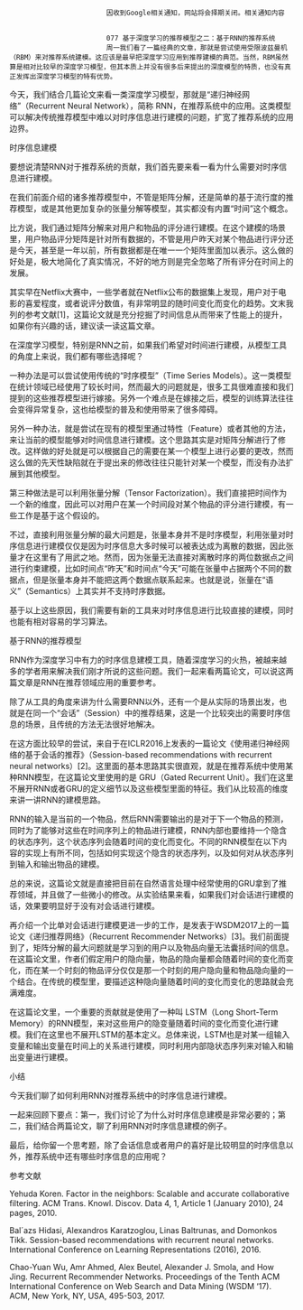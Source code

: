 
                            
                            因收到Google相关通知，网站将会择期关闭。相关通知内容
                            
                            
                            077 基于深度学习的推荐模型之二：基于RNN的推荐系统
                            周一我们看了一篇经典的文章，那就是尝试使用受限波兹曼机（RBM）来对推荐系统建模。这应该是最早把深度学习应用到推荐建模的典范。当然，RBM虽然算是相对比较早的深度学习模型，但其本质上并没有很多后来提出的深度模型的特质，也没有真正发挥出深度学习模型的特有优势。

今天，我们结合几篇论文来看一类深度学习模型，那就是“递归神经网络”（Recurrent Neural Network），简称 RNN，在推荐系统中的应用。这类模型可以解决传统推荐模型中难以对时序信息进行建模的问题，扩宽了推荐系统的应用边界。

时序信息建模

要想说清楚RNN对于推荐系统的贡献，我们首先要来看一看为什么需要对时序信息进行建模。

在我们前面介绍的诸多推荐模型中，不管是矩阵分解，还是简单的基于流行度的推荐模型，或是其他更加复杂的张量分解等模型，其实都没有内置“时间”这个概念。

比方说，我们通过矩阵分解来对用户和物品的评分进行建模。在这个建模的场景里，用户物品评分矩阵是针对所有数据的，不管是用户昨天对某个物品进行评分还是今天，甚至是一年以前，所有数据都是在唯一一个矩阵里面加以表示。这么做的好处是，极大地简化了真实情况，不好的地方则是完全忽略了所有评分在时间上的发展。

其实早在Netflix大赛中，一些学者就在Netflix公布的数据集上发现，用户对于电影的喜爱程度，或者说评分数值，有非常明显的随时间变化而变化的趋势。文末我列的参考文献[1]，这篇论文就是充分挖掘了时间信息从而带来了性能上的提升，如果你有兴趣的话，建议读一读这篇文章。

在深度学习模型，特别是RNN之前，如果我们希望对时间进行建模，从模型工具的角度上来说，我们都有哪些选择呢？

一种办法是可以尝试使用传统的“时序模型”（Time Series Models）。这一类模型在统计领域已经使用了较长时间，然而最大的问题就是，很多工具很难直接和我们提到的这些推荐模型进行嫁接。另外一个难点是在嫁接之后，模型的训练算法往往会变得异常复杂，这也给模型的普及和使用带来了很多障碍。

另外一种办法，就是尝试在现有的模型里通过特性（Feature）或者其他的方法，来让当前的模型能够对时间信息进行建模。这个思路其实是对矩阵分解进行了修改。这样做的好处就是可以根据自己的需要在某一个模型上进行必要的更改，然而这么做的先天性缺陷就在于提出来的修改往往只能针对某一个模型，而没有办法扩展到其他模型。

第三种做法是可以利用张量分解（Tensor Factorization）。我们直接把时间作为一个新的维度，因此可以对用户在某一个时间段对某个物品的评分进行建模，有一些工作是基于这个假设的。

不过，直接利用张量分解的最大问题是，张量本身并不是时序模型，利用张量对时序信息进行建模仅仅是因为时序信息大多时候可以被表达成为离散的数据，因此张量才在这里有了用武之地。然而，因为张量无法直接对离散时序的两位数据点之间进行约束建模，比如时间点“昨天”和时间点“今天”可能在张量中占据两个不同的数据点，但是张量本身并不能把这两个数据点联系起来。也就是说，张量在“语义”（Semantics）上其实并不支持时序数据。

基于以上这些原因，我们需要有新的工具来对时序信息进行比较直接的建模，同时也能有相对容易的学习算法。

基于RNN的推荐模型

RNN作为深度学习中有力的时序信息建模工具，随着深度学习的火热，被越来越多的学者用来解决我们刚才所说的这些问题。我们一起来看两篇论文，可以说这两篇文章是RNN在推荐领域应用的重要参考。

除了从工具的角度来讲为什么需要RNN以外，还有一个是从实际的场景出发，也就是在同一个“会话”（Session）中的推荐结果，这是一个比较突出的需要时序信息的场景，且传统的方法无法很好地解决。

在这方面比较早的尝试，来自于在ICLR2016上发表的一篇论文《使用递归神经网络的基于会话的推荐》（Session-based recommendations with recurrent neural networks）[2]。这里面的基本思路其实很直观，就是在推荐系统中使用某种RNN模型，在这篇论文里使用的是 GRU（Gated Recurrent Unit）。我们在这里不展开RNN或者GRU的定义细节以及这些模型里面的特征。我们从比较高的维度来讲一讲RNN的建模思路。

RNN的输入是当前的一个物品，然后RNN需要输出的是对于下一个物品的预测，同时为了能够对这些在时间序列上的物品进行建模，RNN内部也要维持一个隐含的状态序列，这个状态序列会随着时间的变化而变化。不同的RNN模型在以下内容的实现上有所不同，包括如何实现这个隐含的状态序列，以及如何对从状态序列到输入和输出物品的建模。

总的来说，这篇论文就是直接把目前在自然语言处理中经常使用的GRU拿到了推荐领域，并且做了一些微小的修改。从实验结果来看，如果我们对会话进行建模的话，效果要明显好于没有对会话进行建模。

再介绍一个比单对会话进行建模更进一步的工作，是发表于WSDM2017上的一篇论文《递归推荐网络》（Recurrent Recommender Networks）[3]。我们前面提到了，矩阵分解的最大问题就是学习到的用户以及物品向量无法囊括时间的信息。在这篇论文里，作者们假定用户的隐向量，物品的隐向量都会随着时间的变化而变化，而在某一个时刻的物品评分仅仅是那一个时刻的用户隐向量和物品隐向量的一个结合。在传统的模型里，要描述这种隐向量随着时间的变化而变化的思路就会充满难度。

在这篇论文里，一个重要的贡献就是使用了一种叫 LSTM（Long Short-Term Memory）的RNN模型，来对这些用户的隐变量随着时间的变化而变化进行建模。我们在这里也不展开LSTM的基本定义。总体来说，LSTM也是对某一组输入变量和输出变量在时间上的关系进行建模，同时利用内部隐状态序列来对输入和输出变量进行建模。

小结

今天我们聊了如何利用RNN对推荐系统中的时序信息进行建模。

一起来回顾下要点：第一，我们讨论了为什么对时序信息建模是非常必要的；第二，我们结合两篇论文，聊了利用RNN对时序信息建模的例子。

最后，给你留一个思考题，除了会话信息或者用户的喜好是比较明显的时序信息以外，推荐系统中还有哪些时序信息的应用呢？

参考文献


Yehuda Koren. Factor in the neighbors: Scalable and accurate collaborative filtering. ACM Trans. Knowl. Discov. Data 4, 1, Article 1 (January 2010), 24 pages, 2010.

Bal´azs Hidasi, Alexandros Karatzoglou, Linas Baltrunas, and Domonkos Tikk. Session-based recommendations with recurrent neural networks. International Conference on Learning Representations (2016), 2016.

Chao-Yuan Wu, Amr Ahmed, Alex Beutel, Alexander J. Smola, and How Jing. Recurrent Recommender Networks. Proceedings of the Tenth ACM International Conference on Web Search and Data Mining (WSDM ‘17). ACM, New York, NY, USA, 495-503, 2017.


                        
                        
                            